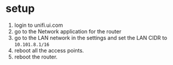 # setup

1. login to unifi.ui.com
2. go to the Network application for the router
3. go to the LAN network in the settings and set the LAN CIDR to `10.101.8.1/16`
4. reboot all the access points.
5. reboot the router.
